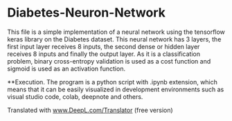 # Diabetes-Neuron-Network

This file is a simple implementation of a neural network using the tensorflow keras library on the Diabetes dataset. This neural network has 3 layers, the first input layer receives 8 inputs, the second dense or hidden layer receives 8 inputs and finally the output layer. As it is a classification problem, binary cross-entropy validation is used as a cost function and sigmoid is used as an activation function.



**Execution.
The program is a python script with .ipynb extension, which means that it can be easily visualized in development environments such as visual studio code, colab, deepnote and others. 

Translated with www.DeepL.com/Translator (free version)
